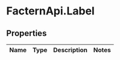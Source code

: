 # FacternApi.Label

## Properties
Name | Type | Description | Notes
------------ | ------------- | ------------- | -------------


